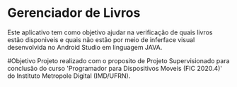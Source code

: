 # Gerenciador de Livros
Este aplicativo tem como objetivo ajudar na verificação de quais livros estão disponiveis e quais não estão
por meio de inferface visual desenvolvida no Android Studio em linguagem JAVA.

#Objetivo
Projeto realizado com o proposito de Projeto Supervisionado para conclusão do curso 'Programador para Dispositivos Moveis (FIC 2020.4)' do Instituto Metropole Digital (IMD/UFRN).
